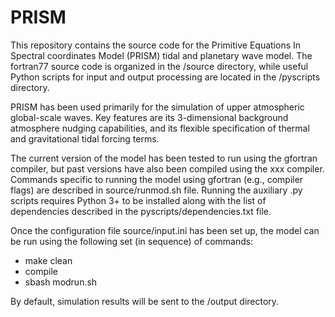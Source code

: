 # PRISM

This repository contains the source code for the Primitive Equations In Spectral coordinates Model (PRISM) tidal and planetary wave model. The fortran77 source code is organized in the /source directory, while useful Python scripts for input and output processing are located in the /pyscripts directory. 

PRISM has been used primarily for the simulation of upper atmospheric global-scale waves. Key features are its 3-dimensional background atmosphere nudging capabilities, and its flexible specification of thermal and gravitational tidal forcing terms. 

The current version of the model has been tested to run using the gfortran compiler, but past versions have also been compiled using the xxx compiler. Commands specific to running the model using gfortran (e.g., compiler flags) are described in source/runmod.sh file. Running the auxiliary .py scripts requires Python 3+ to be installed along with the list of dependencies described in the pyscripts/dependencies.txt file. 

Once the configuration file source/input.ini has been set up, the model can be run using the following set (in sequence) of commands:

- make clean
- compile
- sbash modrun.sh

By default, simulation results will be sent to the /output directory. 

